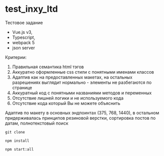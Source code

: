 # test_inxy_ltd
Тестовое задание
- Vue.js v3,
- Typescript,
- webpack 5
- json server


Критерии:
1. Правильная семантика html тэгов
2. Аккуратно оформленные css стили с понятными именами классов
3. Адаптив как на предоставленных макетах, на остальных разрешениях выглядит нормально - элементы не разбегаются по странице
4. Аккуратный код с понятными названиями методов и переменных
5. Отсутствие лишней логики и не используемого кода
6. Отсутствие кода который Вы не можете объяснить

Адаптив по макету в основных эндпоинтах (375, 768, 1440), в остальном придерживалась принципов резиновой верстки, сортировка постов по датам, полнотекстовый поиск


```
git clone
```
```
npm install
```
```
npm start:all
```
